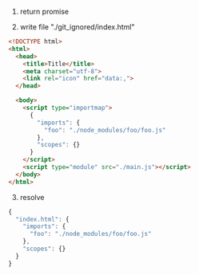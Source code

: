 1. return promise

2. write file "./git_ignored/index.html"
```html
<!DOCTYPE html>
<html>
  <head>
    <title>Title</title>
    <meta charset="utf-8">
    <link rel="icon" href="data:,">
  </head>

  <body>
    <script type="importmap">
      {
        "imports": {
          "foo": "./node_modules/foo/foo.js"
        },
        "scopes": {}
      }
    </script>
    <script type="module" src="./main.js"></script>
  </body>
</html>
```

3. resolve
```js
{
  "index.html": {
    "imports": {
      "foo": "./node_modules/foo/foo.js"
    },
    "scopes": {}
  }
}
```